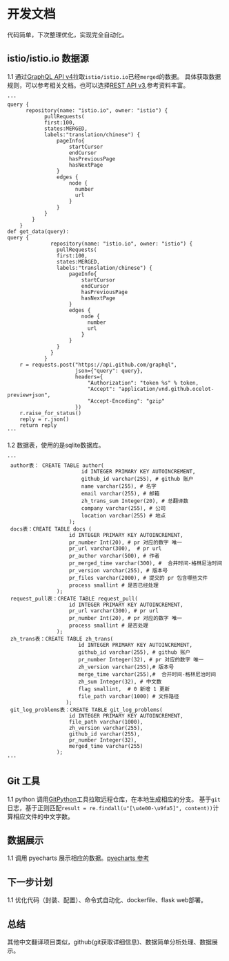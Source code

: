 # 开发文档 
代码简单，下次整理优化，实现完全自动化。
## istio/istio.io 数据源
1.1 通过[GraphQL API v4](https://developer.github.com/v4/)拉取`istio/istio.io`已经`merged`的数据。
具体获取数据规则，可以参考相关文档。也可以选择[REST API v3](https://developer.github.com/v3/),参考资料丰富。
    
    ''' 
    query {
          repository(name: "istio.io", owner: "istio") {
                pullRequests(
                first:100,
                states:MERGED,
                labels:"translation/chinese") {
                    pageInfo{
                        startCursor
                        endCursor
                        hasPreviousPage
                        hasNextPage
                    }
                    edges {
                        node {
                          number
                          url
                        }
                    }
                }
            }
        }
    def get_data(query):
    query {
                  repository(name: "istio.io", owner: "istio") {
                    pullRequests(
                    first:100,
                    states:MERGED,
                    labels:"translation/chinese") {
                        pageInfo{
                            startCursor
                            endCursor
                            hasPreviousPage
                            hasNextPage
                        }
                        edges {
                            node {
                              number
                              url
                            }
                        }
                    }
                  }
                }
        r = requests.post("https://api.github.com/graphql",
                          json={"query": query},
                          headers={
                              "Authorization": "token %s" % token,
                              "Accept": "application/vnd.github.ocelot-preview+json",
                              "Accept-Encoding": "gzip"
                          })
        r.raise_for_status()
        reply = r.json()
        return reply
    '''


1.2 数据表，使用的是sqlite数据库。

    '''
     author表： CREATE TABLE author(
                            id INTEGER PRIMARY KEY AUTOINCREMENT,
                            github_id varchar(255), # github 账户
                            name varchar(255), # 名字
                            email varchar(255), # 邮箱
                            zh_trans_sum Integer(20), # 总翻译数
                            company varchar(255), # 公司
                            location varchar(255) # 地点
                        );
     docs表：CREATE TABLE docs (
                        id INTEGER PRIMARY KEY AUTOINCREMENT,
                        pr_number Int(20), # pr 对应的数字 唯一
                        pr_url varchar(300),  # pr url 
                        pr_author varchar(500), # 作者
                        pr_merged_time varchar(300), #  合并时间-格林尼治时间
                        pr_version varchar(255), # 版本号 
                        pr_files varchar(2000), # 提交的 pr 包含哪些文件
                        process smallint # 是否已经处理
                    );
     request_pull表：CREATE TABLE request_pull(
                        id INTEGER PRIMARY KEY AUTOINCREMENT,
                        pr_url varchar(300), # pr url
                        pr_number Int(20), # pr 对应的数字 唯一
                        process smallint # 是否处理
                    );
     zh_trans表：CREATE TABLE zh_trans(
                           id INTEGER PRIMARY KEY AUTOINCREMENT,
                           github_id varchar(255), # github 账户
                           pr_number Integer(32), # pr 对应的数字 唯一
                           zh_version varchar(255),# 版本号
                           merge_time varchar(255),#  合并时间-格林尼治时间
                           zh_sum Integer(32), # 中文数
                           flag smallint,  # 0 新增 1 更新
                           file_path varchar(1000) # 文件路径
                       );
     git_log_problems表：CREATE TABLE git_log_problems(
                        id INTEGER PRIMARY KEY AUTOINCREMENT, 
                        file_path varchar(1000),
                        zh_version varchar(255),
                        github_id varchar(255),
                        pr_number Integer(32),
                        merged_time varchar(255)
                    );
    '''

## Git 工具
1.1 python 调用[GitPython](https://github.com/gitpython-developers/GitPython)工具拉取远程仓库，在本地生成相应的分支。
基于`git`日志，基于正则匹配`result = re.findall(u"[\u4e00-\u9fa5]", content))`计算相应文件的中文字数。

## 数据展示
1.1 调用 pyecharts 展示相应的数据。[pyecharts 参考](https://github.com/pyecharts/pyecharts)

## 下一步计划
1.1 优化代码（封装、配置）、命令式自动化、dockerfile、flask web部署。

## 总结
其他中文翻译项目类似，github(git获取详细信息)、数据简单分析处理、数据展示。